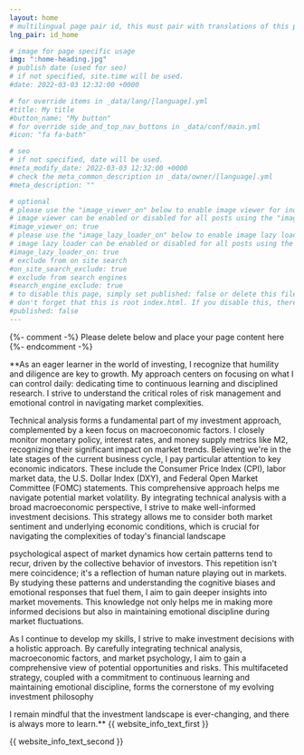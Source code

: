 ```yaml
---
layout: home
# multilingual page pair id, this must pair with translations of this page. (This name must be unique)
lng_pair: id_home

# image for page specific usage
img: ":home-heading.jpg"
# publish date (used for seo)
# if not specified, site.time will be used.
#date: 2022-03-03 12:32:00 +0000

# for override items in _data/lang/[language].yml
#title: My title
#button_name: "My button"
# for override side_and_top_nav_buttons in _data/conf/main.yml
#icon: "fa fa-bath"

# seo
# if not specified, date will be used.
#meta_modify_date: 2022-03-03 12:32:00 +0000
# check the meta_common_description in _data/owner/[language].yml
#meta_description: ""

# optional
# please use the "image_viewer_on" below to enable image viewer for individual pages or posts (_posts/ or [language]/_posts folders).
# image viewer can be enabled or disabled for all posts using the "image_viewer_posts: true" setting in _data/conf/main.yml.
#image_viewer_on: true
# please use the "image_lazy_loader_on" below to enable image lazy loader for individual pages or posts (_posts/ or [language]/_posts folders).
# image lazy loader can be enabled or disabled for all posts using the "image_lazy_loader_posts: true" setting in _data/conf/main.yml.
#image_lazy_loader_on: true
# exclude from on site search
#on_site_search_exclude: true
# exclude from search engines
#search_engine_exclude: true
# to disable this page, simply set published: false or delete this file
# don't forget that this is root index.html. If you disable this, there will be no index.html page to open
#published: false
---
```


{%- comment -%} Please delete below and place your page content here {%- endcomment -%}

**As an eager learner in the world of investing, I recognize that humility and diligence are key to growth. My approach centers on focusing on what I can control daily: dedicating time to continuous learning and disciplined research. I strive to understand the critical roles of risk management and emotional control in navigating market complexities.

Technical analysis forms a fundamental part of my investment approach, complemented by a keen focus on macroeconomic factors. I closely monitor monetary policy, interest rates, and money supply metrics like M2, recognizing their significant impact on market trends. Believing we're in the late stages of the current business cycle, I pay particular attention to key economic indicators. These include the Consumer Price Index (CPI), labor market data, the U.S. Dollar Index (DXY), and Federal Open Market Committee (FOMC) statements. This comprehensive approach helps me navigate potential market volatility. By integrating technical analysis with a broad macroeconomic perspective, I strive to make well-informed investment decisions. This strategy allows me to consider both market sentiment and underlying economic conditions, which is crucial for navigating the complexities of today's financial landscape

psychological aspect of market dynamics how certain patterns tend to recur, driven by the collective behavior of investors. This repetition isn't mere coincidence; it's a reflection of human nature playing out in markets. By studying these patterns and understanding the cognitive biases and emotional responses that fuel them, I aim to gain deeper insights into market movements. This knowledge not only helps me in making more informed decisions but also in maintaining emotional discipline during market fluctuations.

As I continue to develop my skills, I strive to make investment decisions with a holistic approach. By carefully integrating technical analysis, macroeconomic factors, and market psychology, I aim to gain a comprehensive view of potential opportunities and risks. This multifaceted strategy, coupled with a commitment to continuous learning and maintaining emotional discipline, forms the cornerstone of my evolving investment philosophy

I remain mindful that the investment landscape is ever-changing, and there is always more to learn.**
{{ website_info_text_first }}

{{ website_info_text_second }}
